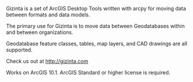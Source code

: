 Gizinta is a set of ArcGIS Desktop Tools written with arcpy for moving data between formats and data models.

The primary use for Gizinta is to move data between Geodatabases within and between organizations.

Geodatabase feature classes, tables, map layers, and CAD drawings are all supported.

Check us out at http://gizinta.com

Works on ArcGIS 10.1. ArcGIS Standard or higher license is required.

